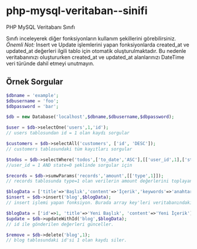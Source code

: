# php-mysql-veritaban--sinifi
PHP MySQL Veritabanı Sınıfı

Sınıfı inceleyerek diğer fonksiyonların kullanım şekillerini görebilirsiniz.
*Önemli Not:* Insert ve Update işlemlerini yapan fonksiyonlarda created_at ve updated_at değerleri ilgili tablo için otomatik oluşturulmaktadır. Bu nedenle veritabanınızı oluştururken created_at ve updated_at alanlarınızı DateTime veri türünde dahil etmeyi unutmayın.

## Örnek Sorgular

```php
$dbname = 'example';
$dbusername = 'foo';
$dbpassword = 'bar';

$db = new Database('localhost',$dbname,$dbusername,$dbpassword);

$user = $db->selectOne('users',1,'id');
// users tablosundan id = 1 olan kaydı sorgular

$customers = $db->selectAll('customers', ['id', 'DESC']);
// customers tablosundaki tüm kayıtları sorgular

$todos = $db->selectWhere('todos',['to_date','ASC'],[['user_id',1],['state','0']]);
//user_id = 1 AND state=0 şeklinde sorgular için

$records = $db->sumwParams('records','amount',[['type',1]]);
// records tablosunda type=1 olan verilerin amount değerlerini toplayan sorgu

$blogData = ['title'=>'Başlık','content'=>'İçerik','keywords'=>'anahtar,kelime'];
$insert = $db->insert('blog',$blogData);
// insert işlemi yapan fonksiyon. Burada array key'leri veritabanındaki sütun isimleriyle eşleşmelidir

$blogData = ['id'=>1, 'title'=>'Yeni Başlık', 'content'=>'Yeni İçerik'];
$update = $db->updateWithId('blog',$blogData);
// id ile gönderilen değerleri günceller.

$remove = $db->delete('blog',1);
// blog tablosundaki id'si 1 olan kaydı siler.
```
